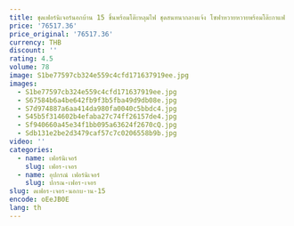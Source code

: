 ```yaml
---
title: ชุดเฟอร์นิเจอร์นอกบ้าน 15 ชิ้นพร้อมโต๊ะหลุมไฟ ชุดสนทนากลางแจ้ง โซฟาหวายหวายพร้อมโต๊ะกาแฟ
price: '76517.36'
price_original: '76517.36'
currency: THB
discount: ''
rating: 4.5
volume: 78
image: S1be77597cb324e559c4cfd171637919ee.jpg
images:
  - S1be77597cb324e559c4cfd171637919ee.jpg
  - S67584b6a4be642fb9f3b5fba49d9db08e.jpg
  - S7d974887a6aa414da980fa0040c5bbdc4.jpg
  - S45b5f314602b4efaba27c74ff26157de4.jpg
  - Sf940660a45e34f1bb095a63624f2670cQ.jpg
  - Sdb131e2be2d3479caf57c7c0206558b9b.jpg
video: ''
categories:
  - name: เฟอร์นิเจอร์
    slug: เฟอร-เจอร
  - name: อุปกรณ์ เฟอร์นิเจอร์
    slug: ปกรณ-เฟอร-เจอร
slug: ดเฟอร-เจอร-นอกบ-าน-15
encode: oEeJB0E
lang: th
---
```

  